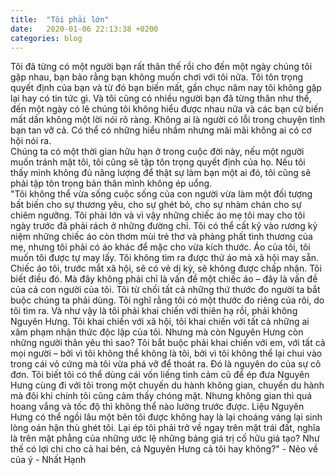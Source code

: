 ```yaml
---
title:  "Tôi phải lớn"
date:   2020-01-06 22:13:38 +0200
categories: blog
---
```

Tôi đã từng có một người bạn rất thân thế rồi cho đến một ngày chúng tôi gặp nhau, bạn bảo rằng bạn không muốn chơi với tôi nữa. Tôi tôn trọng quyết định của bạn và từ đó bạn biến mất, gần chục năm nay tôi không gặp lại hay có tin tức gì. Và tôi cũng có nhiều người bạn đã từng thân như thế, đến một ngày có lẽ chúng tôi không hiểu được nhau nữa và các bạn cứ biến mất dần không một lời nói rõ ràng. Không ai là người có lỗi trong chuyện tình bạn tan vỡ cả. Có thể có những hiểu nhầm nhưng mãi mãi không ai có cơ hội nói ra.  
Chúng ta có một thời gian hữu hạn ở trong cuộc đời này, nếu một người muốn tránh mặt tôi, tôi cũng sẽ tập tôn trọng quyết định của họ. Nếu tôi thấy mình không đủ năng lượng để thật sự làm bạn một ai đó, tôi cũng sẽ phải tập tôn trọng bản thân mình không ép uổng.  
"Tôi không thể vừa sống cuộc sống của con người vừa làm một đối tượng bất biến cho sự thương yêu, cho sự ghét bỏ, cho sự nhàm chán cho sự chiêm ngưỡng. Tôi phải lớn và vì vậy những chiếc áo mẹ tôi may cho tôi ngày trước đã phải rách ở những đường chỉ. Tôi có thể cất kỹ vào rương kỷ niệm những chiếc áo còn thơm mùi trẻ thơ và phảng phất tình thương của mẹ, nhưng tôi phải có áo khác để mặc cho vừa kích thước. Áo của tôi, tôi muốn tôi được tự may lấy. Tôi không tìm ra được thứ áo mà xã hội may sẵn. Chiếc áo tôi, trước mắt xã hội, sẽ có vẻ dị kỳ, sẽ không được chấp nhận. Tôi biết điều đó. Mà đây không phải chỉ là vấn đề một chiếc áo – đây là vấn đề của cả con người của tôi. Tôi từ chối tất cả những thứ thước đo người ta bắt buộc chúng ta phải dùng. Tôi nghĩ rằng tôi có một thước đo riêng của rôi, do tôi tìm ra. Và như vậy là tôi phải khai chiến với thiên hạ rồi, phải không Nguyên Hưng. Tôi khai chiến với xã hội, tôi khai chiến với tất cả những ai xâm phạm nhận thức độc lập của tôi. Nhưng mà còn Nguyên Hưng còn những người thân yêu thì sao? Tôi bắt buộc phải khai chiến với em, với tất cả mọi người – bởi vì tôi không thể không là tôi, bởi vì tôi không thể lại chui vào trong cái vỏ cứng mà tôi vừa phá vỡ để thoát ra. Đó là nguyên do của sự cô đơn. Tôi biết tôi có thể dùng cái vốn liếng tình cảm cũ để ép đưa Nguyên Hưng cùng đi với tôi trong một chuyến du hành không gian, chuyến du hành mà đôi khi chính tôi cũng cảm thấy chóng mặt. Nhưng không gian thì quá hoang vắng và tốc độ thì không thể nào lường trước được. Liệu Nguyên Hưng có thể ngồi lâu một bên tôi được không hay là lại choáng váng lại sinh lòng oán hận thù ghét tôi. Lại ép tôi phải trở về ngay trên mặt trái đất, nghĩa là trên mặt phẳng của những ước lệ những bảng giá trị cố hữu giả tạo? Như thế có lợi chi cho cả hai bên, cả Nguyên Hưng cả tôi hay không?" - Nẻo về của ý - Nhất Hạnh
